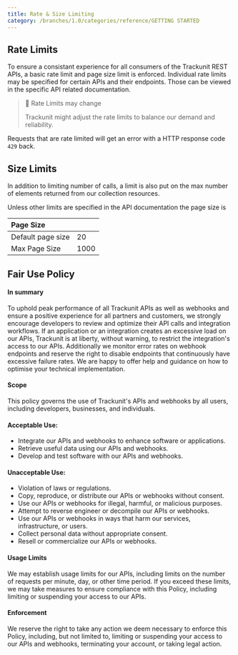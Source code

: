 ```yaml
---
title: Rate & Size Limiting
category: /branches/1.0/categories/reference/GETTING STARTED
---
```

## Rate Limits

To ensure a consistant experience for all consumers of the Trackunit REST APIs, a basic rate limit and page size limit is enforced.
Individual rate limits may be specified for certain APIs and their endpoints. Those can be viewed in the specific API related documentation.

> 🚧 Rate Limits may change
>
> Trackunit might adjust the rate limits to balance our demand and reliability.

Requests that are rate limited will get an error with a HTTP response code `429` back.


## Size Limits

In addition to limiting number of calls, a limit is also put on the max number of elements returned from our collection resources.

Unless other limits are specified in the API documentation the page size is

| Page Size         |      |
| :---------------- | :--- |
| Default page size | 20   |
| Max Page Size     | 1000 |


## Fair Use Policy

#### In summary
To uphold peak performance of all Trackunit APIs as well as webhooks and ensure a positive experience for all partners and customers, we strongly encourage developers to review and optimize their API calls and integration workflows. If an application or an integration creates an excessive load on our APIs, Trackunit is at liberty, without warning, to restrict the integration's access to our APIs. Additionally we monitor error rates on webhook endpoints and reserve the right to disable endpoints that continuously have excessive failure rates. We are happy to offer help and guidance on how to optimise your technical implementation.

#### Scope
This policy governs the use of Trackunit's APIs and webhooks by all users, including developers, businesses, and individuals.

#### Acceptable Use:
- Integrate our APIs and webhooks to enhance software or applications.
- Retrieve useful data using our APIs and webhooks.
- Develop and test software with our APIs and webhooks.

#### Unacceptable Use:
- Violation of laws or regulations.
- Copy, reproduce, or distribute our APIs or webhooks without consent.
- Use our APIs or webhooks for illegal, harmful, or malicious purposes.
- Attempt to reverse engineer or decompile our APIs or webhooks.
- Use our APIs or webhooks in ways that harm our services, infrastructure, or users.
- Collect personal data without appropriate consent.
- Resell or commercialize our APIs or webhooks.

#### Usage Limits
We may establish usage limits for our APIs, including limits on the number of requests per minute, day, or other time period. If you exceed these limits, we may take measures to ensure compliance with this Policy, including limiting or suspending your access to our APIs.

#### Enforcement
We reserve the right to take any action we deem necessary to enforce this Policy, including, but not limited to, limiting or suspending your access to our APIs and webhooks, terminating your account, or taking legal action.

